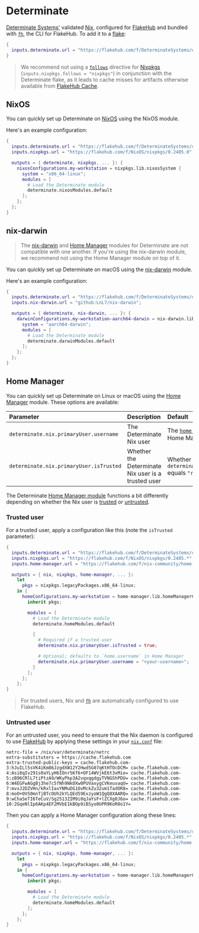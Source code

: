 # Determinate

[Determinate Systems'][detsys] validated [Nix], configured for [FlakeHub] and bundled with [`fh`][fh], the CLI for FlakeHub.
To add it to a [flake][flakes]:

```nix
{
  inputs.determinate.url = "https://flakehub.com/f/DeterminateSystems/determinate/0.1";
}
```

> We recommend not using a [`follows`][follows] directive for [Nixpkgs] (`inputs.nixpkgs.follows = "nixpkgs"`) in conjunction with the Determinate flake, as it leads to cache misses for artifacts otherwise available from [FlakeHub Cache][cache].

## NixOS

You can quickly set up Determinate on [NixOS] using the NixOS module.

Here's an example configuration:

```nix
{
  inputs.determinate.url = "https://flakehub.com/f/DeterminateSystems/determinate/0.1";
  inputs.nixpkgs.url = "https://flakehub.com/f/NixOS/nixpkgs/0.2405.0";

  outputs = { determinate, nixpkgs, ... }: {
    nixosConfigurations.my-workstation = nixpkgs.lib.nixosSystem {
      system = "x86_64-linux";
      modules = [
        # Load the Determinate module
        determinate.nixosModules.default
      ];
    };
  };
}
```

## nix-darwin

> The [nix-darwin] and [Home Manager][hm] modules for Determinate are not compatible with one another.
> If you're using the nix-darwin module, we recommend not using the Home Manager module on top of it.

You can quickly set up Determinate on macOS using the [nix-darwin] module.

Here's an example configuration:

```nix
{
  inputs.determinate.url = "https://flakehub.com/f/DeterminateSystems/determinate/0.1";
  inputs.nix-darwin.url = "github:LnL7/nix-darwin";

  outputs = { determinate, nix-darwin, ... }: {
    darwinConfigurations.my-workstation-aarch64-darwin = nix-darwin.lib.darwinSystem {
      system = "aarch64-darwin";
      modules = [
        # Load the Determinate module
        determinate.darwinModules.default
      ];
    };
  };
}
```

## Home Manager

You can quickly set up Determinate on Linux or macOS using the [Home Manager][hm] module.
These options are available:

| Parameter                               | Description                                        | Default                                                                        |
| :-------------------------------------- | :------------------------------------------------- | :----------------------------------------------------------------------------- |
| `determinate.nix.primaryUser.username`  | The Determinate Nix user                           | The [`home.username`][hm-username] parameter in the Home Manager configuration |
| `determinate.nix.primaryUser.isTrusted` | Whether the Determinate Nix user is a trusted user | Whether `determinate.nix.primaryUser.username` equals `"root"`                 |

The Determinate [Home Manager module][hm] functions a bit differently depending on whether the Nix user is [trusted](#trusted-user) or [untrusted](#untrusted-user).

### Trusted user

For a trusted user, apply a configuration like this (note the `isTrusted` parameter):

```nix
{
  inputs.determinate.url = "https://flakehub.com/f/DeterminateSystems/determinate/0.1";
  inputs.nixpkgs.url = "https://flakehub.com/f/NixOS/nixpkgs/0.2405.*";
  inputs.home-manager.url = "https://flakehub.com/f/nix-community/home-manager/0.2405.*";

  outputs = { nix, nixpkgs, home-manager, ... }:
    let
      pkgs = nixpkgs.legacyPackages.x86_64-linux;
    in {
      homeConfigurations.my-workstation = home-manager.lib.homeManagerConfiguration {
        inherit pkgs;

        modules = [
          # Load the Determinate module
          determinate.homeModules.default

          {
            # Required if a trusted user
            determinate.nix.primaryUser.isTrusted = true;

            # Optional; defaults to `home.username` in Home Manager
            determinate.nix.primaryUser.username = "<your-username>";
          }
        ];
      };
    };
}
```

> For trusted users, Nix and [`fh`][fh] are automatically configured to use FlakeHub.

### Untrusted user

For an untrusted user, you need to ensure that the Nix daemon is configured to use [FlakeHub] by applying these settings in your [`nix.conf`][nix-conf] file:

```shell
netrc-file = /nix/var/determinate/netrc
extra-substituters = https://cache.flakehub.com
extra-trusted-public-keys = cache.flakehub.com-3:hJuILl5sVK4iKm86JzgdXW12Y2Hwd5G07qKtHTOcDCM= cache.flakehub.com-4:Asi8qIv291s0aYLyH6IOnr5Kf6+OF14WVjkE6t3xMio= cache.flakehub.com-5:zB96CRlL7tiPtzA9/WKyPkp3A2vqxqgdgyTVNGShPDU= cache.flakehub.com-6:W4EGFwAGgBj3he7c5fNh9NkOXw0PUVaxygCVKeuvaqU= cache.flakehub.com-7:mvxJ2DZVHn/kRxlIaxYNMuDG1OvMckZu32um1TadOR8= cache.flakehub.com-8:moO+OVS0mnTjBTcOUh2kYLQEd59ExzyoW1QgQ8XAARQ= cache.flakehub.com-9:wChaSeTI6TeCuV/Sg2513ZIM9i0qJaYsF+lZCXg0J6o= cache.flakehub.com-10:2GqeNlIp6AKp4EF2MVbE1kBOp9iBSyo0UPR9KoR0o1Y=
```

Then you can apply a Home Manager configuration along these lines:

```nix
{
  inputs.determinate.url = "https://flakehub.com/f/DeterminateSystems/determinate/0.1";
  inputs.nixpkgs.url = "https://flakehub.com/f/NixOS/nixpkgs/0.2405.*";
  inputs.home-manager.url = "https://flakehub.com/f/nix-community/home-manager/0.2405.*";

  outputs = { nix, nixpkgs, home-manager, ... }:
    let
      pkgs = nixpkgs.legacyPackages.x86_64-linux;
    in {
      homeConfigurations.my-workstation = home-manager.lib.homeManagerConfiguration {
        inherit pkgs;

        modules = [
          # Load the Determinate module
          determinate.homeModules.default
        ];
      };
    };
}
```

[cache]: https://determinate.systems/posts/flakehub-cache-beta
[detsys]: https://determinate.systems
[fh]: https://github.com/DeterminateSystems/fh
[flakehub]: https://flakehub.com
[flakes]: https://zero-to-nix.com/concepts/flakes
[follows]: https://zero-to-nix.com/concepts/flakes#inputs
[hm]: https://github.com/nix-community/home-manager
[netrc]: https://www.gnu.org/software/inetutils/manual/html_node/The-_002enetrc-file.html
[nix]: https://zero-to-nix.com/concepts/nix
[nix-conf]: https://nix.dev/manual/nix/latest/command-ref/conf-file
[nix-darwin]: https://github.com/LnL7/nix-darwin
[nixos]: https://zero-to-nix.com/concepts/nixos
[nixpkgs]: https://zero-to-nix.com/concepts/nixpkgs
[hm-username]: https://nix-community.github.io/home-manager/options.xhtml#opt-home.username
